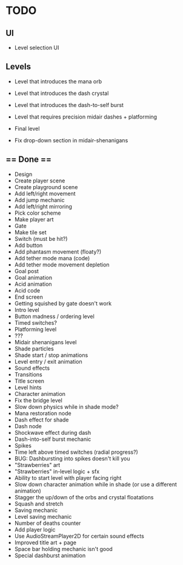 # TODO

## UI
- Level selection UI

## Levels
- Level that introduces the mana orb
- Level that introduces the dash crystal
- Level that introduces the dash-to-self burst
- Level that requires precision midair dashes + platforming
- Final level

- Fix drop-down section in midair-shenanigans

## == Done ==

- Design
- Create player scene
- Create playground scene
- Add left/right movement
- Add jump mechanic
- Add left/right mirroring
- Pick color scheme
- Make player art
- Gate
- Make tile set
- Switch (must be hit?)
- Add button
- Add phantasm movement (floaty?)
- Add tether mode mana (code)
- Add tether mode movement depletion
- Goal post
- Goal animation
- Acid animation
- Acid code
- End screen
- Getting squished by gate doesn't work
- Intro level
- Button madness / ordering level
- Timed switches?
- Platforming level
- ???
- Midair shenanigans level
- Shade particles
- Shade start / stop animations
- Level entry / exit animation
- Sound effects
- Transitions
- Title screen
- Level hints
- Character animation
- Fix the bridge level
- Slow down physics while in shade mode?
- Mana restoration node
- Dash effect for shade
- Dash node
- Shockwave effect during dash
- Dash-into-self burst mechanic
- Spikes
- Time left above timed switches (radial progress?)
- BUG: Dashbursting into spikes doesn't kill you
- "Strawberries" art
- "Strawberries" in-level logic + sfx
- Ability to start level with player facing right
- Slow down character animation while in shade (or use a different animation)
- Stagger the up/down of the orbs and crystal floatations
- Squash and stretch
- Saving mechanic
- Level saving mechanic
- Number of deaths counter
- Add player logic
- Use AudioStreamPlayer2D for certain sound effects
- Improved title art + page
- Space bar holding mechanic isn't good
- Special dashburst animation
